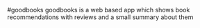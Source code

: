 #goodbooks
goodbooks is a web based app which shows book recommendations with reviews and a small summary about them
